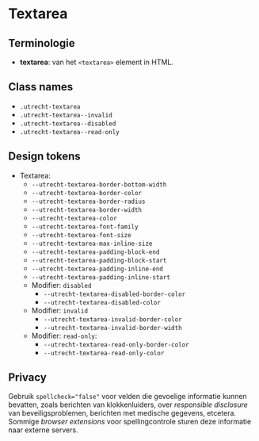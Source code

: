 <!-- @license CC0-1.0 -->

# Textarea

## Terminologie

- **textarea**: van het `<textarea>` element in HTML.

## Class names

- `.utrecht-textarea`
- `.utrecht-textarea--invalid`
- `.utrecht-textarea--disabled`
- `.utrecht-textarea--read-only`

## Design tokens

- Textarea:
  - `--utrecht-textarea-border-bottom-width`
  - `--utrecht-textarea-border-color`
  - `--utrecht-textarea-border-radius`
  - `--utrecht-textarea-border-width`
  - `--utrecht-textarea-color`
  - `--utrecht-textarea-font-family`
  - `--utrecht-textarea-font-size`
  - `--utrecht-textarea-max-inline-size`
  - `--utrecht-textarea-padding-block-end`
  - `--utrecht-textarea-padding-block-start`
  - `--utrecht-textarea-padding-inline-end`
  - `--utrecht-textarea-padding-inline-start`
  - Modifier: `disabled`
    - `--utrecht-textarea-disabled-border-color`
    - `--utrecht-textarea-disabled-color`
  - Modifier: `invalid`
    - `--utrecht-textarea-invalid-border-color`
    - `--utrecht-textarea-invalid-border-width`
  - Modifier: `read-only`:
    - `--utrecht-textarea-read-only-border-color`
    - `--utrecht-textarea-read-only-color`

## Privacy

Gebruik `spellcheck="false"` voor velden die gevoelige informatie kunnen bevatten, zoals berichten van klokkenluiders, over _responsible disclosure_ van beveiligsproblemen, berichten met medische gegevens, etcetera. Sommige _browser extensions_ voor spellingcontrole sturen deze informatie naar externe servers.

